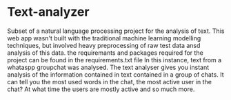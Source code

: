 # Text-analyzer
Subset of a natural language processing project for the analysis of text.
This web app wasn't built with the traditional machine learning modelling techniques, but involved heavy preprocessing of raw test data ansd analysis of this data.
the requiremants and packages required for the project can be found in the requirements.txt file
In this instance, text from a whataspp groupchat was analysed.
The text analyser gives you instant analysis of the information contained in text contained in a group of chats. It can tell you the most used words in the chat, the most active user in the chat? At what time the users are mostly active and so much more.
